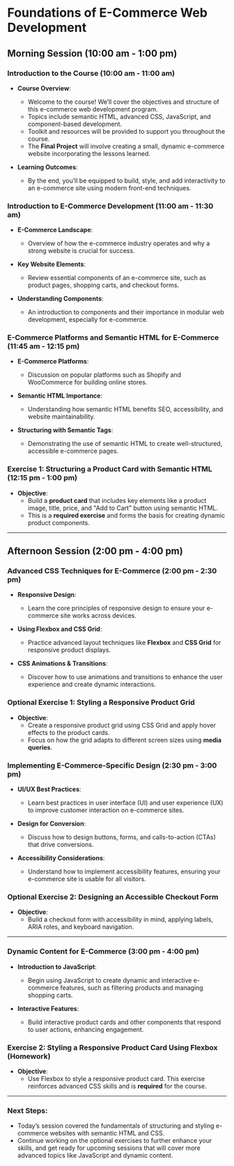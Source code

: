 # **Foundations of E-Commerce Web Development**

## **Morning Session (10:00 am - 1:00 pm)**

### **Introduction to the Course (10:00 am - 11:00 am)**

- **Course Overview**: 
  - Welcome to the course! We’ll cover the objectives and structure of this e-commerce web development program.
  - Topics include semantic HTML, advanced CSS, JavaScript, and component-based development.
  - Toolkit and resources will be provided to support you throughout the course.
  - The **Final Project** will involve creating a small, dynamic e-commerce website incorporating the lessons learned.

- **Learning Outcomes**: 
  - By the end, you’ll be equipped to build, style, and add interactivity to an e-commerce site using modern front-end techniques.

### **Introduction to E-Commerce Development (11:00 am - 11:30 am)**

- **E-Commerce Landscape**: 
  - Overview of how the e-commerce industry operates and why a strong website is crucial for success.
  
- **Key Website Elements**: 
  - Review essential components of an e-commerce site, such as product pages, shopping carts, and checkout forms.

- **Understanding Components**: 
  - An introduction to components and their importance in modular web development, especially for e-commerce.

### **E-Commerce Platforms and Semantic HTML for E-Commerce (11:45 am - 12:15 pm)**

- **E-Commerce Platforms**: 
  - Discussion on popular platforms such as Shopify and WooCommerce for building online stores.
  
- **Semantic HTML Importance**: 
  - Understanding how semantic HTML benefits SEO, accessibility, and website maintainability.
  
- **Structuring with Semantic Tags**: 
  - Demonstrating the use of semantic HTML to create well-structured, accessible e-commerce pages.

### **Exercise 1: Structuring a Product Card with Semantic HTML (12:15 pm - 1:00 pm)**

- **Objective**: 
  - Build a **product card** that includes key elements like a product image, title, price, and "Add to Cart" button using semantic HTML.
  - This is a **required exercise** and forms the basis for creating dynamic product components.

---

## **Afternoon Session (2:00 pm - 4:00 pm)**

### **Advanced CSS Techniques for E-Commerce (2:00 pm - 2:30 pm)**

- **Responsive Design**: 
  - Learn the core principles of responsive design to ensure your e-commerce site works across devices.
  
- **Using Flexbox and CSS Grid**: 
  - Practice advanced layout techniques like **Flexbox** and **CSS Grid** for responsive product displays.

- **CSS Animations & Transitions**: 
  - Discover how to use animations and transitions to enhance the user experience and create dynamic interactions.

### **Optional Exercise 1: Styling a Responsive Product Grid**

- **Objective**: 
  - Create a responsive product grid using CSS Grid and apply hover effects to the product cards.
  - Focus on how the grid adapts to different screen sizes using **media queries**.

### **Implementing E-Commerce-Specific Design (2:30 pm - 3:00 pm)**

- **UI/UX Best Practices**: 
  - Learn best practices in user interface (UI) and user experience (UX) to improve customer interaction on e-commerce sites.
  
- **Design for Conversion**: 
  - Discuss how to design buttons, forms, and calls-to-action (CTAs) that drive conversions.

- **Accessibility Considerations**: 
  - Understand how to implement accessibility features, ensuring your e-commerce site is usable for all visitors.

### **Optional Exercise 2: Designing an Accessible Checkout Form**

- **Objective**: 
  - Build a checkout form with accessibility in mind, applying labels, ARIA roles, and keyboard navigation.

---

### **Dynamic Content for E-Commerce (3:00 pm - 4:00 pm)**

- **Introduction to JavaScript**: 
  - Begin using JavaScript to create dynamic and interactive e-commerce features, such as filtering products and managing shopping carts.

- **Interactive Features**: 
  - Build interactive product cards and other components that respond to user actions, enhancing engagement.

### **Exercise 2: Styling a Responsive Product Card Using Flexbox (Homework)**

- **Objective**: 
  - Use Flexbox to style a responsive product card. This exercise reinforces advanced CSS skills and is **required** for the course.

---

### **Next Steps**:

- Today’s session covered the fundamentals of structuring and styling e-commerce websites with semantic HTML and CSS. 
- Continue working on the optional exercises to further enhance your skills, and get ready for upcoming sessions that will cover more advanced topics like JavaScript and dynamic content.